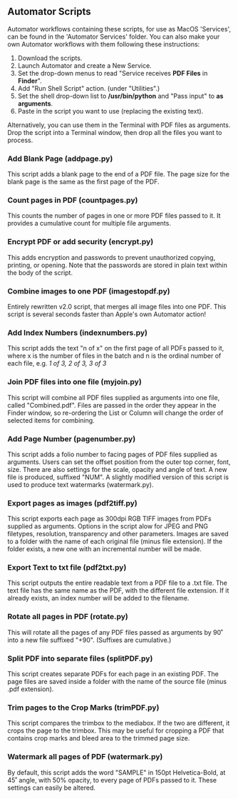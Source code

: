 ## Automator Scripts

Automator workflows containing these scripts, for use as MacOS 'Services', can be found in the 'Automator Services' folder. You can also make your own Automator workflows with them following these instructions:
1. Download the scripts.
2. Launch Automator and create a New Service.
3. Set the drop-down menus to read "Service receives **PDF Files** in **Finder**".
4. Add "Run Shell Script" action. (under "Utilities".)
5. Set the shell drop-down list to **/usr/bin/python** and "Pass input" to **as arguments**.
6. Paste in the script you want to use (replacing the existing text). 

Alternatively, you can use them in the Terminal with PDF files as arguments. Drop the script into a Terminal window, then drop all the files you want to process.

### Add Blank Page (addpage.py)
This script adds a blank page to the end of a PDF file. The page size for the blank page is the same as the first page of the PDF.

### Count pages in PDF (countpages.py)
This counts the number of pages in one or more PDF files passed to it. It provides a cumulative count for multiple file arguments.

### Encrypt PDF or add security (encrypt.py)
This adds encryption and passwords to prevent unauthorized copying, printing, or opening. Note that the passwords are stored in plain text within the body of the script.

### Combine images to one PDF (imagestopdf.py)
Entirely rewritten v2.0 script, that merges all image files into one PDF. This script is several seconds faster than Apple's own Automator action!

### Add Index Numbers (indexnumbers.py)
This script adds the text "n of x" on the first page of all PDFs passed to it, where x is the number of files in the batch and n is the ordinal number of each file, e.g. _1 of 3, 2 of 3, 3 of 3_

### Join PDF files into one file (myjoin.py)
This script will combine all PDF files supplied as arguments into one file, called "Combined.pdf". Files are passed in the order they appear in the Finder window, so re-ordering the List or Column will change the order of selected items for combining.

### Add Page Number (pagenumber.py)
This script adds a folio number to facing pages of PDF files supplied as arguments. Users can set the offset position from the outer top corner, font, size. There are also settings for the scale, opacity and angle of text. A new file is produced, suffixed "NUM". A slightly modified version of this script is used to produce text watermarks (watermark.py).

### Export pages as images (pdf2tiff.py)
This script exports each page as 300dpi RGB TIFF images from PDFs supplied as arguments. Options in the script alow for JPEG and PNG filetypes, resolution, transparency and other parameters. Images are saved to a folder with the name of each original file (minus file extension). If the folder exists, a new one with an incremental number will be made.

### Export Text to txt file (pdf2txt.py)
This script outputs the entire readable text from a PDF file to a .txt file. The text file has the same name as the PDF, with the different file extension. If it already exists, an index number will be added to the filename.

### Rotate all pages in PDF (rotate.py)
This will rotate all the pages of any PDF files passed as arguments by 90˚ into a new file suffixed "+90". (Suffixes are cumulative.)

### Split PDF into separate files (splitPDF.py)
This script creates separate PDFs for each page in an existing PDF. The page files are saved inside a folder with the name of the source file (minus .pdf extension). 

### Trim pages to the Crop Marks (trimPDF.py)
This script compares the trimbox to the mediabox. If the two are different, it crops the page to the trimbox. This may be useful for cropping a PDF that contains crop marks and bleed area to the trimmed page size.

### Watermark all pages of PDF (watermark.py)
By default, this script adds the word "SAMPLE" in 150pt Helvetica-Bold, at 45˚ angle, with 50% opacity, to every page of PDFs passed to it. These settings can easily be altered.
